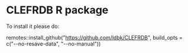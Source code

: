 # CLEFRDB R package


To install it please do:

remotes::install_github("https://github.com/ldbk/CLEFRDB", build_opts = c("--no-resave-data", "--no-manual"))
